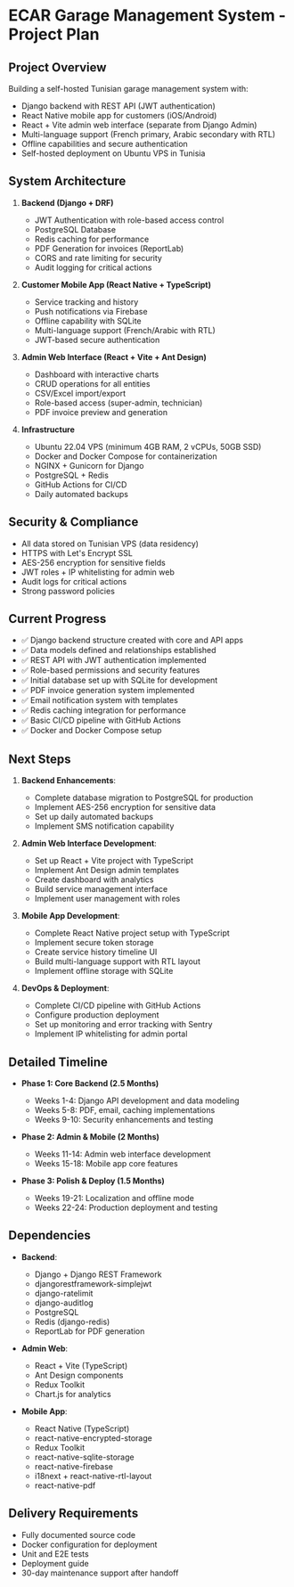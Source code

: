 # ECAR Garage Management System - Project Plan

## Project Overview
Building a self-hosted Tunisian garage management system with:
- Django backend with REST API (JWT authentication)
- React Native mobile app for customers (iOS/Android)
- React + Vite admin web interface (separate from Django Admin)
- Multi-language support (French primary, Arabic secondary with RTL)
- Offline capabilities and secure authentication
- Self-hosted deployment on Ubuntu VPS in Tunisia

## System Architecture
1. **Backend (Django + DRF)**
   - JWT Authentication with role-based access control
   - PostgreSQL Database 
   - Redis caching for performance
   - PDF Generation for invoices (ReportLab)
   - CORS and rate limiting for security
   - Audit logging for critical actions

2. **Customer Mobile App (React Native + TypeScript)**
   - Service tracking and history
   - Push notifications via Firebase
   - Offline capability with SQLite
   - Multi-language support (French/Arabic with RTL)
   - JWT-based secure authentication

3. **Admin Web Interface (React + Vite + Ant Design)**
   - Dashboard with interactive charts
   - CRUD operations for all entities
   - CSV/Excel import/export
   - Role-based access (super-admin, technician)
   - PDF invoice preview and generation

4. **Infrastructure**
   - Ubuntu 22.04 VPS (minimum 4GB RAM, 2 vCPUs, 50GB SSD)
   - Docker and Docker Compose for containerization
   - NGINX + Gunicorn for Django
   - PostgreSQL + Redis
   - GitHub Actions for CI/CD
   - Daily automated backups

## Security & Compliance
- All data stored on Tunisian VPS (data residency)
- HTTPS with Let's Encrypt SSL
- AES-256 encryption for sensitive fields
- JWT roles + IP whitelisting for admin web
- Audit logs for critical actions
- Strong password policies

## Current Progress
- ✅ Django backend structure created with core and API apps
- ✅ Data models defined and relationships established
- ✅ REST API with JWT authentication implemented
- ✅ Role-based permissions and security features
- ✅ Initial database set up with SQLite for development
- ✅ PDF invoice generation system implemented
- ✅ Email notification system with templates
- ✅ Redis caching integration for performance
- ✅ Basic CI/CD pipeline with GitHub Actions
- ✅ Docker and Docker Compose setup

## Next Steps
1. **Backend Enhancements**:
   - Complete database migration to PostgreSQL for production
   - Implement AES-256 encryption for sensitive data
   - Set up daily automated backups
   - Implement SMS notification capability

2. **Admin Web Interface Development**:
   - Set up React + Vite project with TypeScript
   - Implement Ant Design admin templates
   - Create dashboard with analytics
   - Build service management interface
   - Implement user management with roles

3. **Mobile App Development**:
   - Complete React Native project setup with TypeScript
   - Implement secure token storage
   - Create service history timeline UI
   - Build multi-language support with RTL layout
   - Implement offline storage with SQLite

4. **DevOps & Deployment**:
   - Complete CI/CD pipeline with GitHub Actions
   - Configure production deployment
   - Set up monitoring and error tracking with Sentry
   - Implement IP whitelisting for admin portal

## Detailed Timeline
- **Phase 1: Core Backend (2.5 Months)**
  - Weeks 1-4: Django API development and data modeling
  - Weeks 5-8: PDF, email, caching implementations
  - Weeks 9-10: Security enhancements and testing

- **Phase 2: Admin & Mobile (2 Months)**
  - Weeks 11-14: Admin web interface development
  - Weeks 15-18: Mobile app core features

- **Phase 3: Polish & Deploy (1.5 Months)**
  - Weeks 19-21: Localization and offline mode
  - Weeks 22-24: Production deployment and testing

## Dependencies
- **Backend**:
  - Django + Django REST Framework
  - djangorestframework-simplejwt
  - django-ratelimit
  - django-auditlog
  - PostgreSQL
  - Redis (django-redis)
  - ReportLab for PDF generation

- **Admin Web**:
  - React + Vite (TypeScript)
  - Ant Design components
  - Redux Toolkit
  - Chart.js for analytics

- **Mobile App**:
  - React Native (TypeScript)
  - react-native-encrypted-storage
  - Redux Toolkit
  - react-native-sqlite-storage
  - react-native-firebase
  - i18next + react-native-rtl-layout
  - react-native-pdf

## Delivery Requirements
- Fully documented source code
- Docker configuration for deployment
- Unit and E2E tests
- Deployment guide
- 30-day maintenance support after handoff 